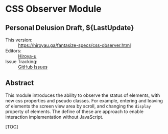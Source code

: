 # CSS Observer Module

## Personal Delusion Draft, ${LastUpdate}

<dl>
<dt>This version:</dt>
<dd><a href="https://hiroyau.ga/fantasize-specs/css-observer.html">https://hiroyau.ga/fantasize-specs/css-observer.html</a></dd>
<dt>Editors:</dt>
<dd><a href="https://github.com/hiroya-u">Hiroya-u</a></dd>
<dt>Issue Tracking:</dt>
<dd><a href="https://github.com/hiroya-u/hiroya-u.github.io/blob/master/fantasize-specs/css-observer.html">GitHub Issues</a></dd>
</dl>


## Abstract

This module introduces the ability to  observe the status of elements, with new css properties and pseudo classes. For example, entering and leaving of elements the screen view area by scroll, and changing the `display` property of elements. The define of these are approach to enable  interaction implementation without JavaScript.

[TOC]

